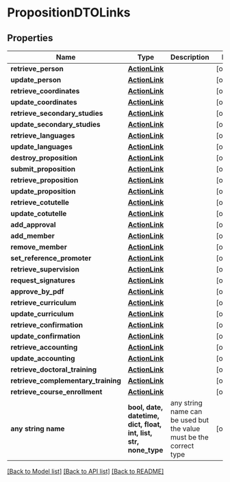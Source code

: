 # PropositionDTOLinks


## Properties
Name | Type | Description | Notes
------------ | ------------- | ------------- | -------------
**retrieve_person** | [**ActionLink**](ActionLink.md) |  | [optional] 
**update_person** | [**ActionLink**](ActionLink.md) |  | [optional] 
**retrieve_coordinates** | [**ActionLink**](ActionLink.md) |  | [optional] 
**update_coordinates** | [**ActionLink**](ActionLink.md) |  | [optional] 
**retrieve_secondary_studies** | [**ActionLink**](ActionLink.md) |  | [optional] 
**update_secondary_studies** | [**ActionLink**](ActionLink.md) |  | [optional] 
**retrieve_languages** | [**ActionLink**](ActionLink.md) |  | [optional] 
**update_languages** | [**ActionLink**](ActionLink.md) |  | [optional] 
**destroy_proposition** | [**ActionLink**](ActionLink.md) |  | [optional] 
**submit_proposition** | [**ActionLink**](ActionLink.md) |  | [optional] 
**retrieve_proposition** | [**ActionLink**](ActionLink.md) |  | [optional] 
**update_proposition** | [**ActionLink**](ActionLink.md) |  | [optional] 
**retrieve_cotutelle** | [**ActionLink**](ActionLink.md) |  | [optional] 
**update_cotutelle** | [**ActionLink**](ActionLink.md) |  | [optional] 
**add_approval** | [**ActionLink**](ActionLink.md) |  | [optional] 
**add_member** | [**ActionLink**](ActionLink.md) |  | [optional] 
**remove_member** | [**ActionLink**](ActionLink.md) |  | [optional] 
**set_reference_promoter** | [**ActionLink**](ActionLink.md) |  | [optional] 
**retrieve_supervision** | [**ActionLink**](ActionLink.md) |  | [optional] 
**request_signatures** | [**ActionLink**](ActionLink.md) |  | [optional] 
**approve_by_pdf** | [**ActionLink**](ActionLink.md) |  | [optional] 
**retrieve_curriculum** | [**ActionLink**](ActionLink.md) |  | [optional] 
**update_curriculum** | [**ActionLink**](ActionLink.md) |  | [optional] 
**retrieve_confirmation** | [**ActionLink**](ActionLink.md) |  | [optional] 
**update_confirmation** | [**ActionLink**](ActionLink.md) |  | [optional] 
**retrieve_accounting** | [**ActionLink**](ActionLink.md) |  | [optional] 
**update_accounting** | [**ActionLink**](ActionLink.md) |  | [optional] 
**retrieve_doctoral_training** | [**ActionLink**](ActionLink.md) |  | [optional] 
**retrieve_complementary_training** | [**ActionLink**](ActionLink.md) |  | [optional] 
**retrieve_course_enrollment** | [**ActionLink**](ActionLink.md) |  | [optional] 
**any string name** | **bool, date, datetime, dict, float, int, list, str, none_type** | any string name can be used but the value must be the correct type | [optional]

[[Back to Model list]](../README.md#documentation-for-models) [[Back to API list]](../README.md#documentation-for-api-endpoints) [[Back to README]](../README.md)


